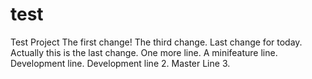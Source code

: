 # test
Test Project
The first change!
The third change.
Last change for today.
Actually this is the last change.
One more line.
A minifeature line.
Development line.
Development line 2.
Master Line 3.
